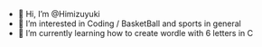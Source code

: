- 👋 Hi, I’m @Himizuyuki
- 👀 I’m interested in Coding / BasketBall and sports in general
- 🌱 I’m currently learning how to create wordle with 6 letters in C

<!---
Himizuyuki/Himizuyuki is a ✨ special ✨ repository because its `README.md` (this file) appears on your GitHub profile.
You can click the Preview link to take a look at your changes.
--->
